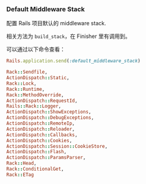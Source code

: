 
### Default Middleware Stack

配置 Rails 项目默认的 middleware stack.

相关方法为 `build_stack`，在 Finisher 里有调用到。

可以通过以下命令查看：

```ruby
Rails.application.send(:default_middleware_stack)

Rack::Sendfile, 
ActionDispatch::Static, 
Rack::Lock, 
Rack::Runtime, 
Rack::MethodOverride, 
ActionDispatch::RequestId, 
Rails::Rack::Logger, 
ActionDispatch::ShowExceptions, 
ActionDispatch::DebugExceptions, 
ActionDispatch::RemoteIp, 
ActionDispatch::Reloader, 
ActionDispatch::Callbacks, 
ActionDispatch::Cookies, 
ActionDispatch::Session::CookieStore, 
ActionDispatch::Flash, 
ActionDispatch::ParamsParser, 
Rack::Head, 
Rack::ConditionalGet, 
Rack::ETag
```
